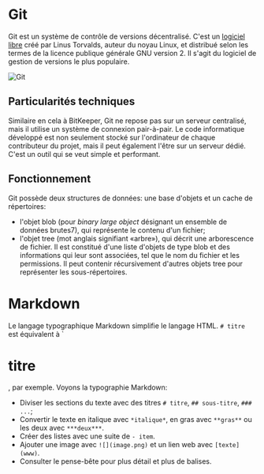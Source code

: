 # Git

Git est un système de contrôle de versions décentralisé. C'est un [logiciel libre](https://fr.wikipedia.org/wiki/Logiciel_libre) créé par Linus Torvalds, auteur du noyau Linux, et distribué selon les termes de la licence publique générale GNU version 2. Il s'agit du logiciel de gestion de versions le plus populaire.

![Git](gitlogo.png)

## Particularités techniques

Similaire en cela à BitKeeper, Git ne repose pas sur un serveur centralisé, mais il utilise un système de connexion pair-à-pair. Le code informatique développé est non seulement stocké sur l'ordinateur de chaque contributeur du projet, mais il peut également l'être sur un serveur dédié. C'est un outil qui se veut simple et performant. 

## Fonctionnement

Git possède deux structures de données: une base d'objets et un cache de répertoires:

- l'objet blob (pour *binary large object* désignant un ensemble de données brutes7), qui représente le contenu d'un fichier;
- l'objet tree (mot anglais signifiant «arbre»), qui décrit une arborescence de fichier. Il est constitué d'une liste d'objets de type blob et des informations qui leur sont associées, tel que le nom du fichier et les permissions. Il peut contenir récursivement d'autres objets tree pour représenter les sous-répertoires.

# Markdown

Le langage typographique Markdown simplifie le langage HTML. `# titre` est équivalent à `<h1>titre</h1>, par exemple. Voyons la typographie Markdown:

- Diviser les sections du texte avec des titres `# titre`, `## sous-titre`, `### ...`;
- Convertir le texte en italique avec `*italique*`, en gras avec `**gras**` ou les deux avec `***deux***`.
- Créer des listes avec une suite de `- item`.
- Ajouter une image avec `![](image.png)` et un lien web avec `[texte](www)`.
- Consulter le pense-bête pour plus détail et plus de balises.